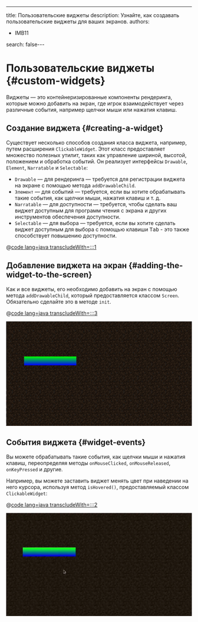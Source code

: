 ---
title: Пользовательские виджеты
description: Узнайте, как создавать пользовательские виджеты для ваших экранов.
authors:
  - IMB11

search: false---

# Пользовательские виджеты {#custom-widgets}

Виджеты — это контейнеризированные компоненты рендеринга, которые можно добавить на экран, где игрок взаимодействует через различные события, например щелчки мыши или нажатия клавиш.

## Создание виджета {#creating-a-widget}

Существует несколько способов создания класса виджета, например, путем расширения `ClickableWidget`. Этот класс предоставляет множество полезных утилит, таких как управление шириной, высотой, положением и обработка событий. Он реализует интерфейсы `Drawable`, `Element`, `Narratable` и `Selectable`:

- `Drawable` — для рендеринга — требуется для регистрации виджета на экране с помощью метода `addDrawableChild`.
- `Элемент` — для событий — требуется, если вы хотите обрабатывать такие события, как щелчки мыши, нажатия клавиш и т. д.
- `Narratable` — для доступности — требуется, чтобы сделать ваш виджет доступным для программ чтения с экрана и других инструментов обеспечения доступности.
- `Selectable` — для выбора — требуется, если вы хотите сделать виджет доступным для выбора с помощью клавиши <kbd>Tab</kbd> - это также способствует повышению доступности.

@[code lang=java transcludeWith=:::1](@/reference/1.21/src/client/java/com/example/docs/rendering/screens/CustomWidget.java)

## Добавление виджета на экран {#adding-the-widget-to-the-screen}

Как и все виджеты, его необходимо добавить на экран с помощью метода `addDrawableChild`, который предоставляется классом `Screen`. Обязательно сделайте это в методе `init`.

@[code lang=java transcludeWith=:::3](@/reference/1.21/src/client/java/com/example/docs/rendering/screens/CustomScreen.java)

![Пользовательский виджет на экране](/assets/develop/rendering/gui/custom-widget-example.png)

## События виджета {#widget-events}

Вы можете обрабатывать такие события, как щелчки мыши и нажатия клавиш, переопределяя методы `onMouseClicked`, `onMouseReleased`, `onKeyPressed` и другие.

Например, вы можете заставить виджет менять цвет при наведении на него курсора, используя метод `isHovered()`, предоставляемый классом `ClickableWidget`:

@[code lang=java transcludeWith=:::2](@/reference/1.21/src/client/java/com/example/docs/rendering/screens/CustomWidget.java)

![Пример события наведения](/assets/develop/rendering/gui/custom-widget-events.webp)
